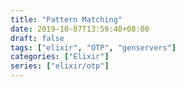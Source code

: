 ```yaml
---
title: "Pattern Matching"
date: 2019-10-07T13:59:48+08:00
draft: false
tags: ["elixir", "OTP", "genservers"]
categories: ["Elixir"]
series: ["elixir/otp"]
---
```

